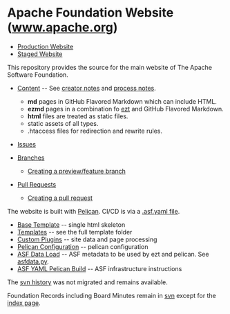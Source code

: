 # Apache Foundation Website (www.apache.org)

- [Production Website](https://www.apache.org/)
- [Staged Website](https://www.staged.apache.org/)

This repository provides the source for the main website of The Apache Software Foundation.

- [Content](content) -- See [creator notes](MARKDOWN.md) and [process notes](PROCESS.md).
  - **md** pages in GitHub Flavored Markdown which can include HTML.
  - **ezmd** pages in a combination fo [ezt](https://github.com/gstein/ezt/blob/wiki/Syntax.md) and GitHub Flavored Markdown.
  - **html** files are treated as static files.
  - static assets of all types.
  - .htaccess files for redirection and rewrite rules.

- [Issues](https://github.com/apache/www-site/issues)

- [Branches](https://github.com/apache/www-site/branches)
  - [Creating a preview/feature branch](BRANCHES.md)

- [Pull Requests](https://github.com/apache/www-site/pulls)
  - [Creating a pull request](https://docs.github.com/en/github/collaborating-with-issues-and-pull-requests/creating-a-pull-request#creating-the-pull-request)

The website is built with [Pelican](https://blog.getpelican.com).
CI/CD is via a [.asf.yaml file](https://cwiki.apache.org/confluence/display/INFRA/Git+-+.asf.yaml+features).

- [Base Template](theme/apache/templates/base.html) -- single html skeleton
- [Templates](theme/apache/templates) -- see the full template folder
- [Custom Plugins](theme/plugins) -- site data and page processing
- [Pelican Configuration](pelicanconf.py) -- pelican configuration
- [ASF Data Load](asfdata.yaml) -- ASF metadata to be used by ezt and pelican. See [asfdata.py](theme/plugins/asfdata.py).
- [ASF YAML Pelican Build](.asf.yaml) -- ASF infrastructure instructions

The [svn history](http://svn.apache.org/viewvc/infrastructure/site/trunk/) was not migrated and remains available.

Foundation Records including Board Minutes remain in [svn](http://svn.apache.org/viewvc/infrastructure/site/trunk/content/foundation/records/)
except for the [index page](content/foundation/records/index.md).
